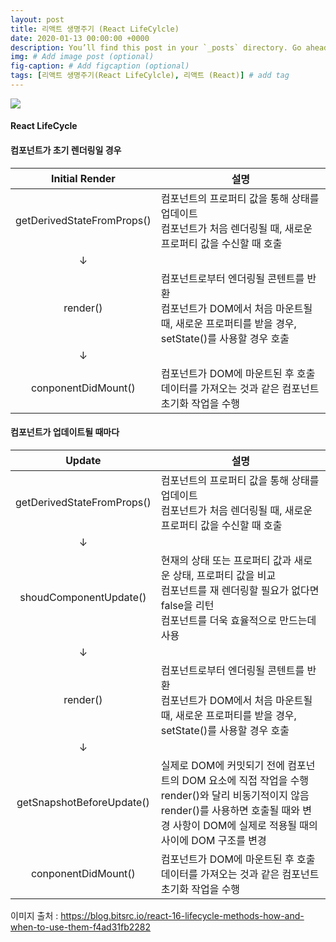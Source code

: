 ```yaml
---
layout: post
title: 리액트 생명주기 (React LifeCylcle)
date: 2020-01-13 00:00:00 +0000
description: You’ll find this post in your `_posts` directory. Go ahead and edit it and re-build the site to see your changes. # Add post description (optional)
img: # Add image post (optional)
fig-caption: # Add figcaption (optional)
tags: [리액트 생명주기(React LifeCylcle), 리액트 (React)] # add tag
---
```


<img src="https://user-images.githubusercontent.com/37543606/72235415-71391180-3615-11ea-922b-2ef336aa294d.png" />

#### React LifeCycle



#### 컴포넌트가 초기 렌더링일 경우

|       Initial Render       | 설명                                                         |
| :------------------------: | ------------------------------------------------------------ |
| getDerivedStateFromProps() | 컴포넌트의 프로퍼티 값을 통해 상태를 업데이트<br />컴포넌트가 처음 렌더링될 때, 새로운 프로퍼티 값을 수신할 때 호출 |
|             ↓              |                                                              |
|          render()          | 컴포넌트로부터 엔더링될 콘텐트를 반환<br />컴포넌트가 DOM에서 처음 마운트될 때, 새로운 프로퍼티를 받을 경우, setState()를 사용할 경우 호출 |
|             ↓              |                                                              |
|    conponentDidMount()     | 컴포넌트가 DOM에 마운트된 후 호출<br />데이터를 가져오는 것과 같은 컴포넌트 초기화 작업을 수행 |



#### 컴포넌트가 업데이트될 때마다

|           Update           | 설명                                                         |
| :------------------------: | ------------------------------------------------------------ |
| getDerivedStateFromProps() | 컴포넌트의 프로퍼티 값을 통해 상태를 업데이트<br />컴포넌트가 처음 렌더링될 때, 새로운 프로퍼티 값을 수신할 때 호출 |
|             ↓              |                                                              |
|   shoudComponentUpdate()   | 현재의 상태 또는 프로퍼티 값과 새로운 상태, 프로퍼티 값을 비교<br />컴포넌트를 재 렌더링할 필요가 없다면 false을 리턴<br />컴포넌트를 더욱 효율적으로 만드는데 사용 |
|             ↓              |                                                              |
|          render()          | 컴포넌트로부터 엔더링될 콘텐트를 반환<br />컴포넌트가 DOM에서 처음 마운트될 때, 새로운 프로퍼티를 받을 경우, setState()를 사용할 경우 호출 |
|             ↓              |                                                              |
| getSnapshotBeforeUpdate()  | 실제로 DOM에 커밋되기 전에 컴포넌트의 DOM 요소에 직접 작업을 수행<br />render()와 달리 비동기적이지 않음<br />render()를 사용하면 호출될 때와 변경 사항이 DOM에 실제로 적용될 때의 사이에 DOM 구조를 변경 |
|    conponentDidMount()     | 컴포넌트가 DOM에 마운트된 후 호출<br />데이터를 가져오는 것과 같은 컴포넌트 초기화 작업을 수행 |



이미지 출처 : https://blog.bitsrc.io/react-16-lifecycle-methods-how-and-when-to-use-them-f4ad31fb2282